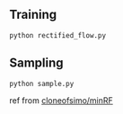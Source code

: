 


## Training

```shell
python rectified_flow.py
```


## Sampling 

```shell
python sample.py
```



ref from [cloneofsimo/minRF](https://github.com/cloneofsimo/minRF)

